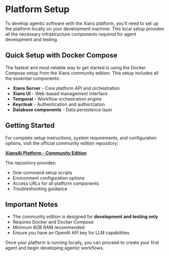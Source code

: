 # Platform Setup

To develop agentic software with the Xians platform, you'll need to set up the platform locally on your development machine. This local setup provides all the necessary infrastructure components required for agent development and testing.

## Quick Setup with Docker Compose

The fastest and most reliable way to get started is using the Docker Compose setup from the Xians community edition. This setup includes all the essential components:

- **Xians Server** - Core platform API and orchestration
- **Xians UI** - Web-based management interface
- **Temporal** - Workflow orchestration engine
- **Keycloak** - Authentication and authorization
- **Database components** - Data persistence layer

## Getting Started

For complete setup instructions, system requirements, and configuration options, visit the official community edition repository:

**[XiansAi Platform - Community Edition](https://github.com/XiansAiPlatform/community-edition?tab=readme-ov-file#xiansai-platform---community-edition)**

The repository provides:

- One-command setup scripts
- Environment configuration options
- Access URLs for all platform components
- Troubleshooting guidance

## Important Notes

- The community edition is designed for **development and testing only**
- Requires Docker and Docker Compose
- Minimum 8GB RAM recommended
- Ensure you have an OpenAI API key for LLM capabilities

Once your platform is running locally, you can proceed to create your first agent and begin developing agentic workflows.
